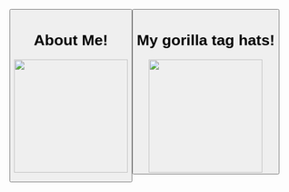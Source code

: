 <a href='https://discord.com'><button><h1>About Me!</h1> <img src="https://media.discordapp.net/attachments/864801249974026260/866176782917828608/Drawing.sketchpad1.png" height="200"/>
  
 <form action="https://xemply.github.io/gtag-hats/">
  <button type="submit"><h1>My gorilla tag hats!</h1> <img src="https://media.discordapp.net/attachments/864801249974026260/865433933675626516/com.AnotherAxiom.GorillaTag-20210716-131203.jpg?width=603&height=603" height="200"/></button>
